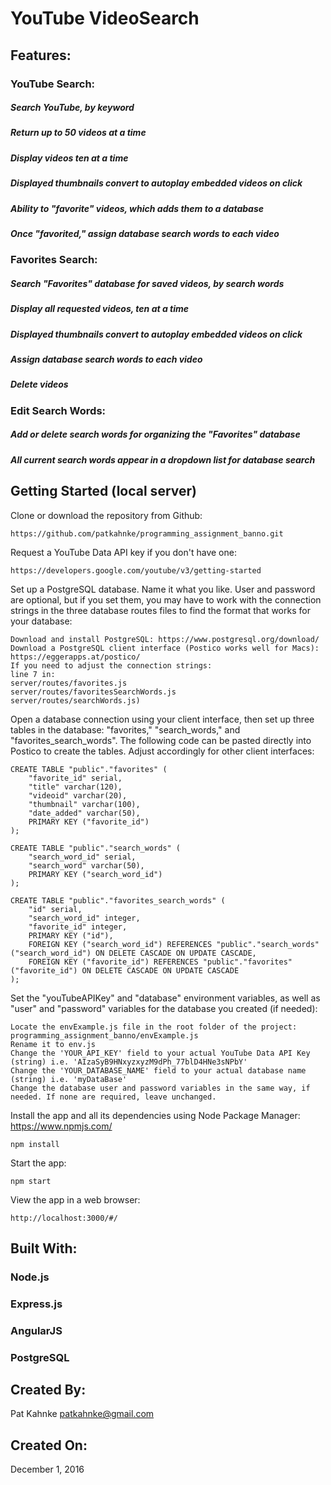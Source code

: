 # YouTube VideoSearch

## Features:

### YouTube Search:
##### Search YouTube, by keyword
##### Return up to 50 videos at a time
##### Display videos ten at a time
##### Displayed thumbnails convert to autoplay embedded videos on click
##### Ability to "favorite" videos, which adds them to a database
##### Once "favorited," assign database search words to each video

### Favorites Search:
##### Search "Favorites" database for saved videos, by search words
##### Display all requested videos, ten at a time
##### Displayed thumbnails convert to autoplay embedded videos on click
##### Assign database search words to each video
##### Delete videos

### Edit Search Words:
##### Add or delete search words for organizing the "Favorites" database
##### All current search words appear in a dropdown list for database search

## Getting Started (local server)

Clone or download the repository from Github:
```
https://github.com/patkahnke/programming_assignment_banno.git

```

Request a YouTube Data API key if you don't have one:

```
https://developers.google.com/youtube/v3/getting-started
```

Set up a PostgreSQL database. Name it what you like. User and password are optional, but if you set them, you may have to work with the connection strings in the three database routes files to find the format that works for your database:

```
Download and install PostgreSQL: https://www.postgresql.org/download/
Download a PostgreSQL client interface (Postico works well for Macs): https://eggerapps.at/postico/
If you need to adjust the connection strings:
line 7 in:
server/routes/favorites.js
server/routes/favoritesSearchWords.js
server/routes/searchWords.js)
```

Open a database connection using your client interface, then set up three tables in the database: "favorites," "search_words," and "favorites_search_words". The following code can be pasted directly into Postico to create the tables. Adjust accordingly for other client interfaces:

```
CREATE TABLE "public"."favorites" (
    "favorite_id" serial,
    "title" varchar(120),
    "videoid" varchar(20),
    "thumbnail" varchar(100),
    "date_added" varchar(50),
    PRIMARY KEY ("favorite_id")
);

CREATE TABLE "public"."search_words" (
    "search_word_id" serial,
    "search_word" varchar(50),
    PRIMARY KEY ("search_word_id")
);

CREATE TABLE "public"."favorites_search_words" (
    "id" serial,
    "search_word_id" integer,
    "favorite_id" integer,
    PRIMARY KEY ("id"),
    FOREIGN KEY ("search_word_id") REFERENCES "public"."search_words"("search_word_id") ON DELETE CASCADE ON UPDATE CASCADE,
    FOREIGN KEY ("favorite_id") REFERENCES "public"."favorites"("favorite_id") ON DELETE CASCADE ON UPDATE CASCADE
);
```

Set the "youTubeAPIKey" and "database" environment variables, as well as "user" and "password" variables for the database you created (if needed):

```
Locate the envExample.js file in the root folder of the project: programming_assignment_banno/envExample.js
Rename it to env.js
Change the 'YOUR_API_KEY' field to your actual YouTube Data API Key (string) i.e. 'AIzaSyB9HNxyzxyzM9dPh_77blD4HNe3sNPbY'
Change the 'YOUR_DATABASE_NAME' field to your actual database name (string) i.e. 'myDataBase'
Change the database user and password variables in the same way, if needed. If none are required, leave unchanged.
```

Install the app and all its dependencies using Node Package Manager: https://www.npmjs.com/

```
npm install
```

Start the app:

```
npm start
```

View the app in a web browser:

```
http://localhost:3000/#/
```

## Built With:
### Node.js
### Express.js
### AngularJS
### PostgreSQL

## Created By:
Pat Kahnke
patkahnke@gmail.com

## Created On:
December 1, 2016
